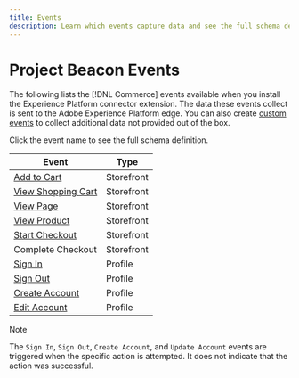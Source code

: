 ```yaml
---
title: Events
description: Learn which events capture data and see the full schema definition.
---
```

# Project Beacon Events

The following lists the [!DNL Commerce] events available when you install the Experience Platform connector extension. The data these events collect is sent to the Adobe Experience Platform edge. You can also create [custom events](custom-events.md) to collect additional data not provided out of the box.

Click the event name to see the full schema definition.

|Event|Type|
|---|---|
|[Add to Cart](https://github.com/adobe/magento-storefront-event-collector/blob/main/src/handlers/product/addToCartAEP.ts)|Storefront|
|[View Shopping Cart](https://github.com/adobe/magento-storefront-event-collector/blob/main/src/handlers/shoppingCart/viewAEP.ts)|Storefront|
|[View Page](https://github.com/adobe/magento-storefront-event-collector/blob/main/src/handlers/page/viewAEP.ts)|Storefront|
|[View Product](https://github.com/adobe/magento-storefront-event-collector/blob/main/src/handlers/product/viewAEP.ts)|Storefront|
|[Start Checkout](https://github.com/adobe/magento-storefront-event-collector/blob/main/src/handlers/shoppingCart/initiateCheckoutAEP.ts)|Storefront|
|Complete Checkout|Storefront|
|[Sign In](https://github.com/adobe/magento-storefront-event-collector/blob/main/src/handlers/account/signInAEP.ts)|Profile|
|[Sign Out](https://github.com/adobe/magento-storefront-event-collector/blob/main/src/handlers/account/signOutAEP.ts)|Profile|
|[Create Account](https://github.com/adobe/magento-storefront-event-collector/blob/main/src/handlers/account/createAccountAEP.ts)|Profile|
|[Edit Account](https://github.com/adobe/magento-storefront-event-collector/blob/main/src/handlers/account/editAccountAEP.ts)|Profile|

>[!NOTE]
>
> The `Sign In`, `Sign Out`, `Create Account`, and `Update Account` events are triggered when the specific action is attempted. It does not indicate that the action was successful.
